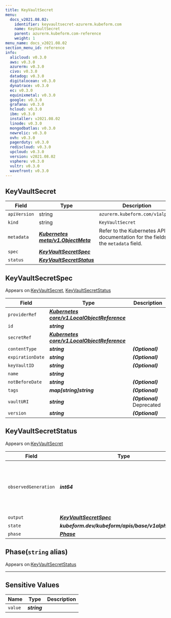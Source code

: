 ```yaml
---
title: KeyVaultSecret
menu:
  docs_v2021.08.02:
    identifier: keyvaultsecret-azurerm.kubeform.com
    name: KeyVaultSecret
    parent: azurerm.kubeform.com-reference
    weight: 1
menu_name: docs_v2021.08.02
section_menu_id: reference
info:
  alicloud: v0.3.0
  aws: v0.3.0
  azurerm: v0.3.0
  civo: v0.3.0
  datadog: v0.3.0
  digitalocean: v0.3.0
  dynatrace: v0.3.0
  ec: v0.3.0
  equinixmetal: v0.3.0
  google: v0.3.0
  grafana: v0.3.0
  hcloud: v0.3.0
  ibm: v0.3.0
  installer: v2021.08.02
  linode: v0.3.0
  mongodbatlas: v0.3.0
  newrelic: v0.3.0
  ovh: v0.3.0
  pagerduty: v0.3.0
  rediscloud: v0.3.0
  upcloud: v0.3.0
  version: v2021.08.02
  vsphere: v0.3.0
  vultr: v0.3.0
  wavefront: v0.3.0
---
```


## KeyVaultSecret
| Field | Type | Description |
| ------ | ----- | ----------- |
| `apiVersion` | string | `azurerm.kubeform.com/v1alpha1` |
|    `kind` | string | `KeyVaultSecret` |
| `metadata` | ***[Kubernetes meta/v1.ObjectMeta](https://v1-18.docs.kubernetes.io/docs/reference/generated/kubernetes-api/v1.18/#objectmeta-v1-meta)***|Refer to the Kubernetes API documentation for the fields of the `metadata` field.|
| `spec` | ***[KeyVaultSecretSpec](#keyvaultsecretspec)***||
| `status` | ***[KeyVaultSecretStatus](#keyvaultsecretstatus)***||
## KeyVaultSecretSpec

Appears on:[KeyVaultSecret](#keyvaultsecret), [KeyVaultSecretStatus](#keyvaultsecretstatus)

| Field | Type | Description |
| ------ | ----- | ----------- |
| `providerRef` | ***[Kubernetes core/v1.LocalObjectReference](https://v1-18.docs.kubernetes.io/docs/reference/generated/kubernetes-api/v1.18/#localobjectreference-v1-core)***||
| `id` | ***string***||
| `secretRef` | ***[Kubernetes core/v1.LocalObjectReference](https://v1-18.docs.kubernetes.io/docs/reference/generated/kubernetes-api/v1.18/#localobjectreference-v1-core)***||
| `contentType` | ***string***| ***(Optional)*** |
| `expirationDate` | ***string***| ***(Optional)*** |
| `keyVaultID` | ***string***| ***(Optional)*** |
| `name` | ***string***||
| `notBeforeDate` | ***string***| ***(Optional)*** |
| `tags` | ***map[string]string***| ***(Optional)*** |
| `vaultURI` | ***string***| ***(Optional)*** Deprecated|
| `version` | ***string***| ***(Optional)*** |
## KeyVaultSecretStatus

Appears on:[KeyVaultSecret](#keyvaultsecret)

| Field | Type | Description |
| ------ | ----- | ----------- |
| `observedGeneration` | ***int64***| ***(Optional)*** Resource generation, which is updated on mutation by the API Server.|
| `output` | ***[KeyVaultSecretSpec](#keyvaultsecretspec)***| ***(Optional)*** |
| `state` | ***kubeform.dev/kubeform/apis/base/v1alpha1.State***| ***(Optional)*** |
| `phase` | ***[Phase](#phase)***| ***(Optional)*** |
## Phase(`string` alias)

Appears on:[KeyVaultSecretStatus](#keyvaultsecretstatus)

---
## Sensitive Values
| Name | Type | Description |
|------|------|-------------|
| `value` | ***string*** ||

